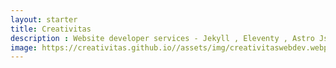 ```yaml
---
layout: starter
title: Creativitas
description : Website developer services - Jekyll , Eleventy , Astro Js, React , Next Js , Gatsby Js, Svelte, Bludit, Pico , Flatifle Headless CMS
image: https://creativitas.github.io//assets/img/creativitaswebdev.webp
---
```

